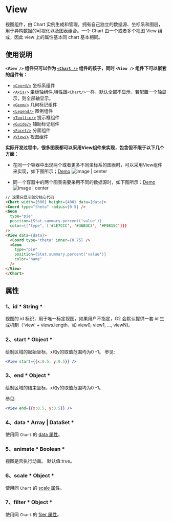 # View

视图组件，由 Chart 实例生成和管理，拥有自己独立的数据源、坐标系和图层，用于异构数据的可视化以及图表组合。一个 Chart 由一个或者多个视图 View 组成，因此 view 上的属性基本同 chart 基本相同。

## 使用说明

**`<View />` 组件只可以作为 [`<Chart />`](chart.md) 组件的孩子，同时 `<View />` 组件下可以嵌套的组件有：**
  - [`<Coord/>`](coord.md) 坐标系组件
  - [`<Axis/>`](axis.md) 坐标轴组件,特性跟`<Chart/>`一样，默认全部不显示，若配置一个轴显示，则全部轴显示。
  - [`<Geom/>`](geom.md) 几何标记组件
  - [`<Legend/>`](legend.md) 图例组件
  - [`<Tooltip/>`](axis.md) 提示框组件
  - [`<Guide/>`](guide.md) 辅助标记组件
  - [`<Facet/>`](facet.md) 分面组件
  - [`<View/>`](view.md) 视图组件


**实际开发过程中，很多图表都可以采用View组件来实现，包含但不限于以下几个方面：**

* 在同一个容器中出现两个或者更多不同坐标系的图表时，可以采用View组件来实现，如下图所示；[Demo](https://alibaba.github.io/BizCharts/demo-detail.html?code=demo/pie/sunburst)
![image | center](https://img.alicdn.com/tfs/TB1GqOTa4rI8KJjy0FpXXb5hVXa-1600-856.png)

* 同一个容器中的两个图表需要采用不同的数据源时，如下图所示：[Demo](https://alibaba.github.io/BizCharts/demo-detail.html?code=/demo/funnel/symmetric)
![image | center](https://img.alicdn.com/tfs/TB1w1flbhrI8KJjy0FpXXb5hVXa-1600-856.png)



```html
// 这里只显示部分核心代码
<Chart width={600} height={400} data={data}>
<Coord type="theta" radius={0.5} />
<Geom
  type="pie"
  position={Stat.summary.percent('value')}
  color={['type', ['#4E7CCC', '#36B3C3', '#F9815C']]}
/>
<View data={data}>
  <Coord type="theta" inner={0.75} />
  <Geom
    type="pie"
    position={Stat.summary.percent('value')}
    color="name"
  />
</View>
</Chart>
```

## 属性
### 1、id 	* String *
视图的 id 标识，用于唯一标定视图，如果用户不指定，G2 会默认提供一套 id 生成机制（‘view’ + views.length，如 view0, view1, …, viewN)。

### 2、start 	* Object *
绘制区域的起始坐标，x和y的取值范围均为0 -1。
参见:
```jsx
<View start={{x:0.5, y:0.5}} />
```
### 3、end 	* Object *
绘制区域的结束坐标，x和y的取值范围均为0 -1。

参见:
```jsx
<View end={{x:0.5, y:0.5}} />
```

### 4、data 	* Array | DataSet *
使用同 `Chart` 的 [data 属性](chart.md#data)。

### 5、animate 	* Boolean *
视图是否执行动画。
默认值:true。

### 6、scale 	* Object *
使用同 `Chart` 的 [scale 属性](chart.md#scale)。

### 7、filter 	* Object *
使用同 `Chart` 的 [filer 属性](chart.md#filter)。

